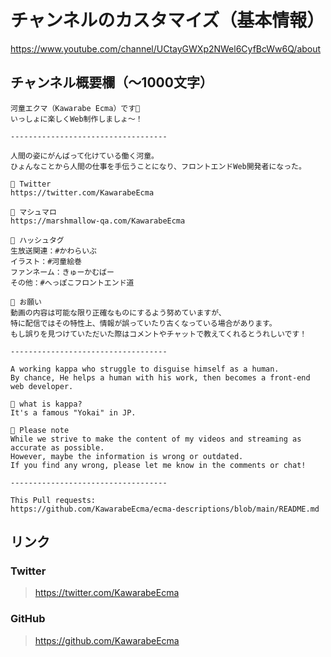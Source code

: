 # チャンネルのカスタマイズ（基本情報）

<https://www.youtube.com/channel/UCtayGWXp2NWel6CyfBcWw6Q/about>

## チャンネル概要欄（〜1000文字）

```
河童エクマ（Kawarabe Ecma）です🥒
いっしょに楽しくWeb制作しましょ〜！

-----------------------------------

人間の姿にがんばって化けている働く河童。
ひょんなことから人間の仕事を手伝うことになり、フロントエンドWeb開発者になった。

🥒 Twitter
https://twitter.com/KawarabeEcma

🥒 マシュマロ
https://marshmallow-qa.com/KawarabeEcma

🥒 ハッシュタグ
生放送関連：#かわらいぶ
イラスト：#河童絵巻
ファンネーム：きゅーかむばー
その他：#へっぽこフロントエンド道

🥒 お願い
動画の内容は可能な限り正確なものにするよう努めていますが、
特に配信ではその特性上、情報が誤っていたり古くなっている場合があります。
もし誤りを見つけていただいた際はコメントやチャットで教えてくれるとうれしいです！

-----------------------------------

A working kappa who struggle to disguise himself as a human.
By chance, He helps a human with his work, then becomes a front-end web developer.

🥒 what is kappa?
It's a famous "Yokai" in JP.

🥒 Please note
While we strive to make the content of my videos and streaming as accurate as possible.
However, maybe the information is wrong or outdated.
If you find any wrong, please let me know in the comments or chat!

-----------------------------------

This Pull requests:
https://github.com/KawarabeEcma/ecma-descriptions/blob/main/README.md
```

## リンク

### Twitter

> https://twitter.com/KawarabeEcma

### GitHub

> https://github.com/KawarabeEcma